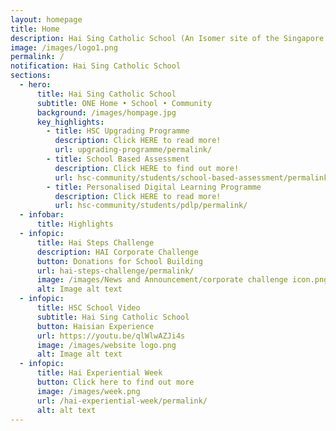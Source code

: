 ```yaml
---
layout: homepage
title: Home
description: Hai Sing Catholic School (An Isomer site of the Singapore Government)
image: /images/logo1.png
permalink: /
notification: Hai Sing Catholic School
sections:
  - hero:
      title: Hai Sing Catholic School
      subtitle: ONE Home • School • Community
      background: /images/hompage.jpg
      key_highlights:
        - title: HSC Upgrading Programme
          description: Click HERE to read more!
          url: upgrading-programme/permalink/
        - title: School Based Assessment
          description: Click HERE to find out more!
          url: hsc-community/students/school-based-assessment/permalink/
        - title: Personalised Digital Learning Programme
          description: Click HERE to read more!
          url: hsc-community/students/pdlp/permalink/
  - infobar:
      title: Highlights
  - infopic:
      title: Hai Steps Challenge
      description: HAI Corporate Challenge
      button: Donations for School Building
      url: hai-steps-challenge/permalink/
      image: /images/News and Announcement/corporate challenge icon.png
      alt: Image alt text
  - infopic:
      title: HSC School Video
      subtitle: Hai Sing Catholic School
      button: Haisian Experience
      url: https://youtu.be/qlWlwAZJi4s
      image: /images/website logo.png
      alt: Image alt text
  - infopic:
      title: Hai Experiential Week
      button: Click here to find out more
      image: /images/week.png
      url: /hai-experiential-week/permalink/
      alt: alt text
---
```

